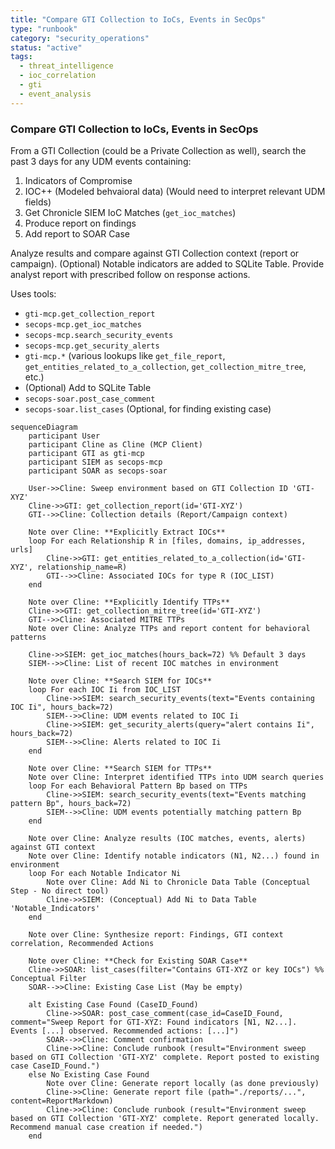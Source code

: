```yaml
---
title: "Compare GTI Collection to IoCs, Events in SecOps"
type: "runbook"
category: "security_operations"
status: "active"
tags:
  - threat_intelligence
  - ioc_correlation
  - gti
  - event_analysis
---
```


### Compare GTI Collection to IoCs, Events in SecOps

From a GTI Collection (could be a Private Collection as well), search the past 3 days for any UDM events containing:
 1) Indicators of Compromise
 2) IOC++ (Modeled behvaioral data) (Would need to interpret relevant UDM fields)
 3) Get Chronicle SIEM IoC Matches (`get_ioc_matches`)
 4) Produce report on findings
 5) Add report to SOAR Case

Analyze results and compare against GTI Collection context (report or campaign). (Optional) Notable indicators are added to SQLite Table. Provide analyst report with prescribed follow on response actions.

Uses tools:

 * `gti-mcp.get_collection_report`
 * `secops-mcp.get_ioc_matches`
 * `secops-mcp.search_security_events`
 * `secops-mcp.get_security_alerts`
 * `gti-mcp.*` (various lookups like `get_file_report`, `get_entities_related_to_a_collection`, `get_collection_mitre_tree`, etc.)
 * (Optional) Add to SQLite Table
 * `secops-soar.post_case_comment`
 * `secops-soar.list_cases` (Optional, for finding existing case)

```mermaid
sequenceDiagram
    participant User
    participant Cline as Cline (MCP Client)
    participant GTI as gti-mcp
    participant SIEM as secops-mcp
    participant SOAR as secops-soar

    User->>Cline: Sweep environment based on GTI Collection ID 'GTI-XYZ'
    Cline->>GTI: get_collection_report(id='GTI-XYZ')
    GTI-->>Cline: Collection details (Report/Campaign context)

    Note over Cline: **Explicitly Extract IOCs**
    loop For each Relationship R in [files, domains, ip_addresses, urls]
        Cline->>GTI: get_entities_related_to_a_collection(id='GTI-XYZ', relationship_name=R)
        GTI-->>Cline: Associated IOCs for type R (IOC_LIST)
    end

    Note over Cline: **Explicitly Identify TTPs**
    Cline->>GTI: get_collection_mitre_tree(id='GTI-XYZ')
    GTI-->>Cline: Associated MITRE TTPs
    Note over Cline: Analyze TTPs and report content for behavioral patterns

    Cline->>SIEM: get_ioc_matches(hours_back=72) %% Default 3 days
    SIEM-->>Cline: List of recent IOC matches in environment

    Note over Cline: **Search SIEM for IOCs**
    loop For each IOC Ii from IOC_LIST
        Cline->>SIEM: search_security_events(text="Events containing IOC Ii", hours_back=72)
        SIEM-->>Cline: UDM events related to IOC Ii
        Cline->>SIEM: get_security_alerts(query="alert contains Ii", hours_back=72)
        SIEM-->>Cline: Alerts related to IOC Ii
    end

    Note over Cline: **Search SIEM for TTPs**
    Note over Cline: Interpret identified TTPs into UDM search queries
    loop For each Behavioral Pattern Bp based on TTPs
        Cline->>SIEM: search_security_events(text="Events matching pattern Bp", hours_back=72)
        SIEM-->>Cline: UDM events potentially matching pattern Bp
    end

    Note over Cline: Analyze results (IOC matches, events, alerts) against GTI context
    Note over Cline: Identify notable indicators (N1, N2...) found in environment
    loop For each Notable Indicator Ni
        Note over Cline: Add Ni to Chronicle Data Table (Conceptual Step - No direct tool)
        Cline->>SIEM: (Conceptual) Add Ni to Data Table 'Notable_Indicators'
    end

    Note over Cline: Synthesize report: Findings, GTI context correlation, Recommended Actions

    Note over Cline: **Check for Existing SOAR Case**
    Cline->>SOAR: list_cases(filter="Contains GTI-XYZ or key IOCs") %% Conceptual Filter
    SOAR-->>Cline: Existing Case List (May be empty)

    alt Existing Case Found (CaseID_Found)
        Cline->>SOAR: post_case_comment(case_id=CaseID_Found, comment="Sweep Report for GTI-XYZ: Found indicators [N1, N2...]. Events [...] observed. Recommended actions: [...]")
        SOAR-->>Cline: Comment confirmation
        Cline->>Cline: Conclude runbook (result="Environment sweep based on GTI Collection 'GTI-XYZ' complete. Report posted to existing case CaseID_Found.")
    else No Existing Case Found
        Note over Cline: Generate report locally (as done previously)
        Cline->>Cline: Generate report file (path="./reports/...", content=ReportMarkdown)
        Cline->>Cline: Conclude runbook (result="Environment sweep based on GTI Collection 'GTI-XYZ' complete. Report generated locally. Recommend manual case creation if needed.")
    end
